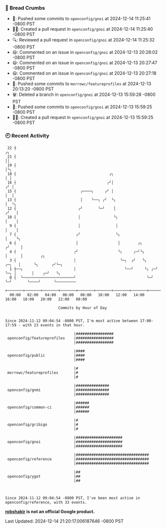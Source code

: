 ### 🍞 Bread Crumbs

 * 🚢: Pushed some commits to `openconfig/gnoi` at 2024-12-14 11:25:41 -0800 PST
 * ✍🏼: Created a pull request in `openconfig/gnoi` at 2024-12-14 11:25:40 -0800 PST
 * 🔍: Reviewed a pull request in  `openconfig/gnoi` at 2024-12-14 11:25:32 -0800 PST
 * 😃: Commented on an issue in `openconfig/gnoi` at 2024-12-13 20:28:02 -0800 PST
 * 😃: Commented on an issue in `openconfig/gnoi` at 2024-12-13 20:27:47 -0800 PST
 * 😃: Commented on an issue in `openconfig/gnoi` at 2024-12-13 20:27:18 -0800 PST
 * 🚢: Pushed some commits to `morrowc/featureprofiles` at 2024-12-13 20:13:20 -0800 PST
 * 🗑: Deleted a branch in `openconfig/gnoi` at 2024-12-13 15:59:28 -0800 PST
 * 🚢: Pushed some commits to `openconfig/gnoi` at 2024-12-13 15:59:25 -0800 PST
 * ✍🏼: Created a pull request in `openconfig/gnoi` at 2024-12-13 15:59:25 -0800 PST

### 🕘 Recent Activity
```
 22 ┼                                                                        ╭╮
 21 ┤                                                                        ││
 19 ┤                                                                        │╰╮
 18 ┤                                          ╭╮                            │ │
 16 ┤                                         ╭╯│                           ╭╯ │
 15 ┤                             ╭────╮     ╭╯ │                           │  │
 13 ┤                             │    ╰──╮ ╭╯  ╰╮                          │  ╰╮
 12 ┤                            ╭╯       ╰─╯    │                         ╭╯   │
 10 ┤                            │               ╰╮                        │    │
  9 ┤                            │                │                        │    │
  7 ┤                           ╭╯                ╰╮                       │    ╰╮
  6 ┤                           │                  │        ╭╮            ╭╯     │
  4 ┤                          ╭╯                  ╰╮     ╭─╯╰╮           │      │        ╭╮
  3 ┤                          │                    ╰─╮  ╭╯   ╰╮    ╭─╮   │      ╰╮      ╭╯╰─╮
  1 ┼──╮                       │                      ╰──╯     ╰╮ ╭─╯ ╰─╮ │       │    ╭─╯   ╰╮
  0 ┤  ╰───────────────────────╯                                ╰─╯     ╰─╯       ╰────╯      ╰─────────
    +───────+───────+───────+───────+───────+───────+───────+───────+───────+───────+───────+───────+────
  00:00   02:00   04:00   06:00   08:00   10:00   12:00   14:00   16:00   18:00   20:00   22:00   00:00   

						Commits by Hour of Day


Since 2024-11-12 09:04:54 -0800 PST, I'm most active between 17:00-17:59 - with 23 events in that hour.

```



```
                               |#################
 openconfig/featureprofiles    |#################
                               |#################

                               |####
 openconfig/public             |####
                               |####

                               |#
 morrowc/featureprofiles       |#
                               |#

                               |###############
 openconfig/gnmi               |###############
                               |###############

                               |######
 openconfig/common-ci          |######
                               |######

                               |#
 openconfig/gribigo            |#
                               |#

                               |#####################
 openconfig/gnoi               |#####################
                               |#####################

                               |#################################
 openconfig/reference          |#################################
                               |#################################

                               |##
 openconfig/ygot               |##
                               |##



Since 2024-11-12 09:04:54 -0800 PST, I've been most active in openconfig/reference, with 33 events.

```
**[robshakir](mailto:robjs@google.com) is not an official Google product.**  


Last Updated: 2024-12-14 21:20:17.006187646 -0800 PST
